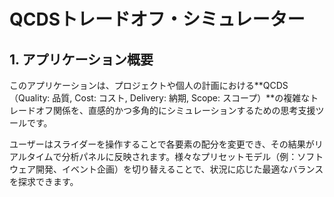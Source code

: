 # QCDSトレードオフ・シミュレーター

## 1. アプリケーション概要

このアプリケーションは、プロジェクトや個人の計画における**QCDS（Quality: 品質, Cost: コスト, Delivery: 納期, Scope: スコープ）**の複雑なトレードオフ関係を、直感的かつ多角的にシミュレーションするための思考支援ツールです。

ユーザーはスライダーを操作することで各要素の配分を変更でき、その結果がリアルタイムで分析パネルに反映されます。様々なプリセットモデル（例：ソフトウェア開発、イベント企画）を切り替えることで、状況に応じた最適なバランスを探求できます。
